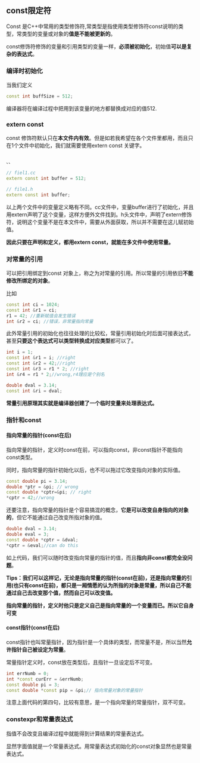 ## const限定符

Const 是C++中常用的类型修饰符,常类型是指使用类型修饰符const说明的类型，常类型的变量或对象的**值是不能被更新的**。

const修饰符修饰的变量和引用类型的变量一样，**必须被初始化**，初始值**可以是复杂的表达式**。

### 编译时初始化

当我们定义

``` c++
const int buffSize = 512;
```

编译器将在编译过程中把用到该变量的地方都替换成对应的值512.


### extern const

const 修饰符默认只在**本文件内有效**。但是如若我希望在各个文件里都用，而且只在1个文件中初始化，我们就需要使用extern const 关键字。

``` c++

、、

// fiel1.cc
extern const int buffer = 512;

// file1.h
extern const int buffer;

```

以上两个文件中的变量定义略有不同。cc文件中，变量buffer进行了初始化，并且用extern声明了这个变量，这样方便外文件找到。h头文件中，声明了extern修饰符，说明这个变量不是在本文件中，需要从外面获取，所以并不需要在这儿赋初始值。

**因此只要在声明和定义，都用extern const，就能在多文件中使用常量。**


### 对常量的引用

可以把引用绑定到const 对象上，称之为对常量的引用。所以常量的引用依旧**不能修改所绑定的对象**。

比如

``` c++
const int ci = 1024;
const int &r1 = ci;
r1 = 42; //重新赋值会发生错误
int &r2 = ci; //错误，非常量指向常量
```


此外常量引用的初始化也往往处理的比较松，常量引用初始化时后面可接表达式，甚至**只要这个表达式可以类型转换成对应类型**都可以了。

``` c++
int i = 1;
const int &r1 = i; //right
const int &r2 = 42;//right
const int &r3 = r1 * 2; //right
int &r4 = r1 * 2;//wrong,r4理应是个别名

double dval = 3.14;
const int &ri = dval;
```

**常量引用原理其实就是编译器创建了一个临时变量来处理表达式。**

### 指针和const

#### 指向常量的指针(const在后)
指向常量的指针，定义时const在前，可以指向const，非const指针不能指向const类型。

同时，指向常量的指针初始化以后，也不可以拖过它改变指向对象的实际值。

``` c++
const double pi = 3.14;
double *ptr = &pi; // wrong
const double *cptr=&pi; // right
*cptr = 42;//wrong
```

还要注意，指向常量的指针是个容易搞混的概念，**它是可以改变自身指向的对象的**，但它不能通过自己改变所指对象的值。

``` c++
double dval = 3.14;
double eval = 3;
const double *cptr = &dval;
*cptr = &eval;//can do this
```

如上代码，我们可以随时改变指向常量的指针的值，而且**指向非const都完全没问题**。

**Tips：我们可以这样记，无论是指向常量的指针(const在前)，还是指向常量的引用(也只有const在前)，都只是一厢情愿的认为所指的对象是常量，所以自己不能通过自己去改变那个值，然而自己可以改变值。**

**指向常量的指针，定义时他只是定义自己是指向常量的一个变量而已。所以它自身可变**

#### const指针(const在后)
const指针也叫常量指针，因为指针是一个具体的类型，而常量不是，所以当然**允许指针自己被设定为常量**。

常量指针定义时，const放在类型后，且指针一旦设定后不可变。

``` c++
int errNumb = 0;
int *const curErr = &errNumb;
const double pi = 3;
const double *const pip = &pi;// 指向常量对象的常量指针
```

注意上面代码的第四句，比较有意思，是一个指向常量的常量指针，双不可变。

### constexpr和常量表达式
指值不会改变且编译过程中就能得到计算结果的常量表达式。

显然字面值就是一个常量表达式。用常量表达式初始化的const对象显然也是常量表达式。

